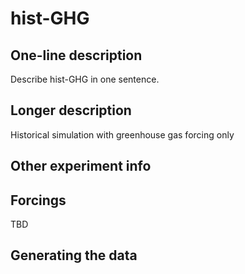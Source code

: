 <!--- This file contains a number of sections -->
<!--- They are bounded by comments like this -->
<!--- Do not edit these sections by hand -->
<!--- Start title -->
# hist-GHG
<!--- End title -->

## One-line description

<!--- Start one-line-description -->
Describe hist-GHG in one sentence.
<!--- End one-line-description -->

## Longer description

<!--- Start longer-description -->
Historical simulation with greenhouse gas forcing only
<!--- End longer-description -->

## Other experiment info

<!--- Start other-experiment-info -->
<!--- End other-experiment-info -->

## Forcings

<!--- Start forcings -->
TBD
<!--- End forcings -->

## Generating the data

<!--- TODO: auto-generate this -->
